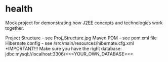 # health
Mock project for demonstrating how J2EE concepts and  technologies work together.

Project Structure 	- see Proj_Structure.jpg
Maven POM			- see pom.xml file
Hibernate config	- see /src/main/resources/hibernate.cfg.xml
	*IMPORTANT!!! Make sure you have the right database: <property name="connection.url">jdbc:mysql://localhost:3306/<<<YOUR_OWN_DATABASE>>></property>